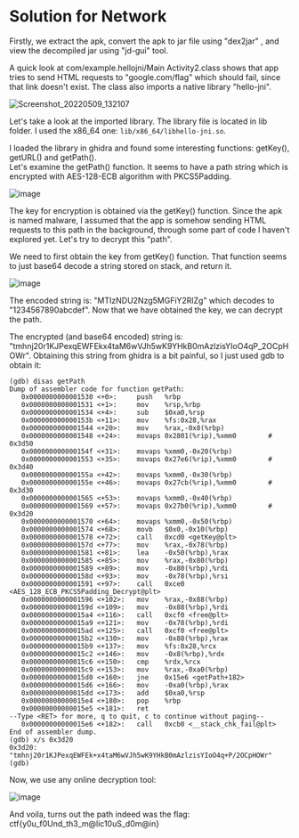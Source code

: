 # Solution for Network

Firstly, we extract the apk, convert the apk to jar file using "dex2jar" , and view the decompiled jar using "jd-gui" tool.

A quick look at com/example.hellojni/Main Activity2.class shows that app tries to send HTML requests to "google.com/flag" which should fail, since 
that link doesn't exist. The class also imports a native library "hello-jni". 

![Screenshot_20220509_132107](https://user-images.githubusercontent.com/73381089/167365121-6fabf572-ac06-4209-aa72-f1871b4ba454.png)

Let's take a look at the imported library. The library file is located in lib folder. I used the x86_64 one: `lib/x86_64/libhello-jni.so`.

I loaded the library in ghidra and found some interesting functions: getKey(), getURL() and getPath(). <br/>
Let's examine the getPath() function. It seems to have a path string which is encrypted with AES-128-ECB algorithm with PKCS5Padding.

![image](https://user-images.githubusercontent.com/73381089/167366213-04692476-b1fd-4cc8-8b9b-ea62a4ff34e6.png)

The key for encryption is obtained via the getKey() function. Since the apk is named malware, I assumed that the app is somehow sending HTML requests
to this path in the background, through some part of code I haven't explored yet. Let's try to decrypt this "path".

We need to first obtain the key from getKey() function. That function seems to just base64 decode a string stored on stack, and return it.

![image](https://user-images.githubusercontent.com/73381089/167366410-6b8cb386-24b2-4487-bcc2-159a563f42e4.png)

The encoded string is: "MTIzNDU2Nzg5MGFiY2RlZg" which decodes to "1234567890abcdef". Now that we have obtained the key, we can decrypt the path.

The encrypted (and base64 encoded) string is: "tmhnj20r1KJPexqEWFEkx4taM6wVJh5wK9YHkB0mAzlzisYIoO4qP_2OCpHOWr". Obtaining this string from ghidra is
a bit painful, so I just used gdb to obtain it:

```
(gdb) disas getPath
Dump of assembler code for function getPath:
   0x0000000000001530 <+0>:     push   %rbp
   0x0000000000001531 <+1>:     mov    %rsp,%rbp
   0x0000000000001534 <+4>:     sub    $0xa0,%rsp
   0x000000000000153b <+11>:    mov    %fs:0x28,%rax
   0x0000000000001544 <+20>:    mov    %rax,-0x8(%rbp)
   0x0000000000001548 <+24>:    movaps 0x2801(%rip),%xmm0        # 0x3d50
   0x000000000000154f <+31>:    movaps %xmm0,-0x20(%rbp)
   0x0000000000001553 <+35>:    movaps 0x27e6(%rip),%xmm0        # 0x3d40
   0x000000000000155a <+42>:    movaps %xmm0,-0x30(%rbp)
   0x000000000000155e <+46>:    movaps 0x27cb(%rip),%xmm0        # 0x3d30
   0x0000000000001565 <+53>:    movaps %xmm0,-0x40(%rbp)
   0x0000000000001569 <+57>:    movaps 0x27b0(%rip),%xmm0        # 0x3d20
   0x0000000000001570 <+64>:    movaps %xmm0,-0x50(%rbp)
   0x0000000000001574 <+68>:    movb   $0x0,-0x10(%rbp)
   0x0000000000001578 <+72>:    call   0xcd0 <getKey@plt>
   0x000000000000157d <+77>:    mov    %rax,-0x78(%rbp)
   0x0000000000001581 <+81>:    lea    -0x50(%rbp),%rax
   0x0000000000001585 <+85>:    mov    %rax,-0x80(%rbp)
   0x0000000000001589 <+89>:    mov    -0x80(%rbp),%rdi
   0x000000000000158d <+93>:    mov    -0x78(%rbp),%rsi
   0x0000000000001591 <+97>:    call   0xce0 <AES_128_ECB_PKCS5Padding_Decrypt@plt>
   0x0000000000001596 <+102>:   mov    %rax,-0x88(%rbp)
   0x000000000000159d <+109>:   mov    -0x88(%rbp),%rdi
   0x00000000000015a4 <+116>:   call   0xcf0 <free@plt>
   0x00000000000015a9 <+121>:   mov    -0x78(%rbp),%rdi
   0x00000000000015ad <+125>:   call   0xcf0 <free@plt>
   0x00000000000015b2 <+130>:   mov    -0x88(%rbp),%rax
   0x00000000000015b9 <+137>:   mov    %fs:0x28,%rcx
   0x00000000000015c2 <+146>:   mov    -0x8(%rbp),%rdx
   0x00000000000015c6 <+150>:   cmp    %rdx,%rcx
   0x00000000000015c9 <+153>:   mov    %rax,-0xa0(%rbp)
   0x00000000000015d0 <+160>:   jne    0x15e6 <getPath+182>
   0x00000000000015d6 <+166>:   mov    -0xa0(%rbp),%rax
   0x00000000000015dd <+173>:   add    $0xa0,%rsp
   0x00000000000015e4 <+180>:   pop    %rbp
   0x00000000000015e5 <+181>:   ret    
--Type <RET> for more, q to quit, c to continue without paging--
   0x00000000000015e6 <+182>:   call   0xcb0 <__stack_chk_fail@plt>
End of assembler dump.
(gdb) x/s 0x3d20
0x3d20: "tmhnj20r1KJPexqEWFEk+x4taM6wVJh5wK9YHkB0mAzlzisYIoO4q+P/2OCpHOWr"
(gdb)
```
Now, we use any online decryption tool:

![image](https://user-images.githubusercontent.com/73381089/167369727-3179bf7b-b831-4086-bdc6-2f962f614318.png)

And voila, turns out the path indeed was the flag: ctf{y0u_f0Und_th3_m@lic10uS_d0m@in}
